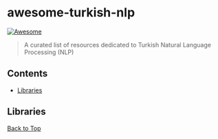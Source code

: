 # awesome-turkish-nlp

[![Awesome](https://awesome.re/badge.svg)](https://github.com/sindresorhus/awesome)

> A curated list of resources dedicated to Turkish Natural Language Processing (NLP)

## Contents

 - [Libraries](#libraries)



## Libraries

[Back to Top](#contents)
